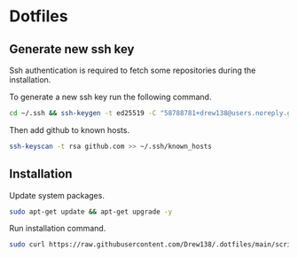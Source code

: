 # Dotfiles

## Generate new ssh key

Ssh authentication is required to fetch some repositories during the installation. 

To generate a new ssh key run the following command.

```bash
cd ~/.ssh && ssh-keygen -t ed25519 -C "58788781+drew138@users.noreply.github.com"
```

Then add github to known hosts.

```bash
ssh-keyscan -t rsa github.com >> ~/.ssh/known_hosts
```

## Installation

Update system packages.
```bash
sudo apt-get update && apt-get upgrade -y
```

Run installation command.
```bash
sudo curl https://raw.githubusercontent.com/Drew138/.dotfiles/main/scripts/install.sh | bash
```
